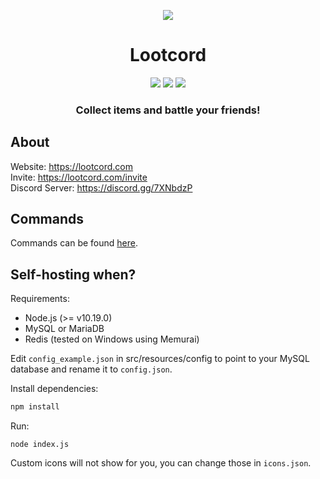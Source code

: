 <div>
  <p align="center">
    <a href="https://discordapp.com/oauth2/authorize?client_id=493316754689359874&permissions=519232&scope=bot"><img src="https://cdn.discordapp.com/attachments/497302646521069570/693086925707411508/lc_icon_transparent.png"/></a>
  </p>
  <h1 align="center">
    Lootcord
  </h1>
  <p align="center">  
    <a href="https://discordbots.org/bot/493316754689359874"><img src="https://discordbots.org/api/widget/lib/493316754689359874.svg"/></a>
    <a href="https://discordbots.org/bot/493316754689359874"><img src="https://discordbots.org/api/widget/upvotes/493316754689359874.svg"/></a>
    <a href="https://discordbots.org/bot/493316754689359874"><img src="https://discordbots.org/api/widget/servers/493316754689359874.svg"/></a>
  </p>
  <h3 align="center"><strong>Collect items and battle your friends!</strong></h3>
</div>

## About
Website: https://lootcord.com<br>
Invite: https://lootcord.com/invite<br>
Discord Server: https://discord.gg/7XNbdzP<br>

## Commands
Commands can be found [here](https://lootcord.com/commands).

## Self-hosting when?
Requirements:

- Node.js (>= v10.19.0)
- MySQL or MariaDB
- Redis (tested on Windows using Memurai)

Edit `config_example.json` in src/resources/config to point to your MySQL database and rename it to `config.json`.

Install dependencies: 
```javascript
npm install
```
Run:
```
node index.js
```

Custom icons will not show for you, you can change those in `icons.json`.
